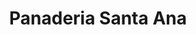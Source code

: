 ---
title: "Panaderia Santa Ana"
url: /santo-domingo-caudilla/panaderia-santa-ana/
shop: Bäckerei
---